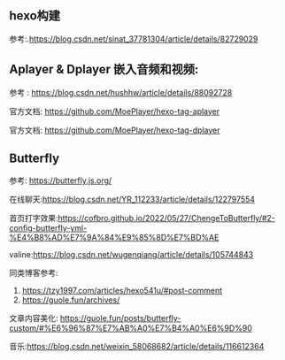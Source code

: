## hexo构建
 参考:.https://blog.csdn.net/sinat_37781304/article/details/82729029

## Aplayer & Dplayer 嵌入音频和视频:

 参考   : https://blog.csdn.net/hushhw/article/details/88092728

 官方文档: https://github.com/MoePlayer/hexo-tag-aplayer

 官方文档: https://github.com/MoePlayer/hexo-tag-dplayer

 ## Butterfly

 参考: https://butterfly.js.org/

 在线聊天:https://blog.csdn.net/YR_112233/article/details/122797554

 首页打字效果:https://cofbro.github.io/2022/05/27/ChengeToButterfly/#2-config-butterfly-yml-%E4%B8%AD%E7%9A%84%E9%85%8D%E7%BD%AE

 valine:https://blog.csdn.net/wugenqiang/article/details/105744843

 同类博客参考:
 1. https://tzy1997.com/articles/hexo541u/#post-comment
 2. https://guole.fun/archives/


文章内容美化: https://guole.fun/posts/butterfly-custom/#%E6%96%87%E7%AB%A0%E7%B4%A0%E6%9D%90

音乐:https://blog.csdn.net/weixin_58068682/article/details/116612364

